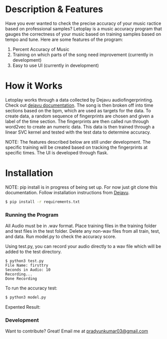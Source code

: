 # Description & Features
Have you ever wanted to check the precise accuracy of your music ractice based on professional samples? Letoplay is a music accuracy program that gauges the correctness of your music based on training samples based on tempo and tune. Here are some features of the program:

1. Percent Accuracy of Music
2. Training on which parts of the song need improvement (currently in development)
3. Easy to use UI (currently in development)


# How it Works

Letoplay works through a data collected by Dejavu audiofingerprinting. Check out [dejavu documentation](https://github.com/worldveil/dejavu). The song is then broken off into time sections based on the bpm, which are used as targets for the data. To create data, a random sequence of fingerprints are chosen and given a label of the time section. The fingerprints are then called run through word2vec to create an numeric data. This data is then trained through a linear SVC kernel and tested with the test data to determine accuracy. 

NOTE: The features described below are still under development.
The specific training will be created based on tracking the fingerprints at specific times. The UI is developed through flask.


# Installation
NOTE: pip install is in progress of being set up. For now just git clone this documentation. Follow installation instructions from [Dejavu](https://github.com/worldveil/dejavu).

```sh
$ pip install -r requirements.txt
```
### Running the Program

All Audio must be in .wav format. Place training files in the training folder and test files in the test folder. Delete any non-wav files from all train, test, and data. Run model.py to check the accuracy score.

Using test.py, you can record your audio directly to a wav file which will be added to the test directory.

```
$ python3 test.py
File Name: firsttry
Seconds in Audio: 10
Recording...
Done Recording
```

To run the accuracy test:

```sh
$ python3 model.py
```

Expented Result:

### Development

Want to contribute? Great! Email me at pradyunkumar03@gmail.com
